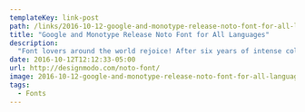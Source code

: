 ```yaml
---
templateKey: link-post
path: /links/2016-10-12-google-and-monotype-release-noto-font-for-all-languages
title: "Google and Monotype Release Noto Font for All Languages"
description:
  "Font lovers around the world rejoice! After six years of intense collaboration between Google and Monotype, Noto Font, the universal font, is here. With support for 800 languages, 100 written scripts and more than 110,000 characters, Google’s Noto is like the Babel Tower but without the confusion."
date: 2016-10-12T12:12:33-05:00
url: http://designmodo.com/noto-font/
image: 2016-10-12-google-and-monotype-release-noto-font-for-all-languages.jpg
tags:
  - Fonts
---
```


